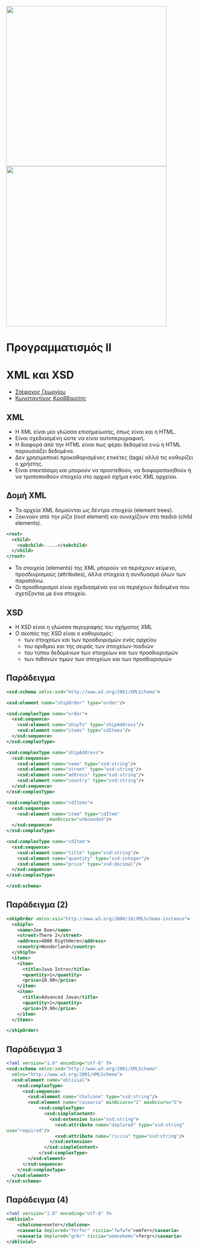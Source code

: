 <img src="media/AUEB_logo.jpg" width="425" /> <img src="media/BA_Lab.png" width="425" />
# Προγραμματισμός ΙΙ
# XML και XSD

* [Στέφανος Γεωργίου](https://www.balab.aueb.gr/stefanos-georgiou.html)
* [Κωνσταντίνος Κραββαρίτης](https://www.balab.aueb.gr/konstantinos-kravvaritis.html)


## XML

* Η XML είναι μία γλώσσα επισημείωσης, όπως είναι και η HTML.
* Είναι σχεδιασμένη ώστε να είναι αυτοπεριγραφική.
* Η διαφορά από την HTML είναι πως φέρει δεδομένα ενώ η HTML παρουσιάζει δεδομένα.
* Δεν χρησιμοποιεί προκαθορισμένες ετικέτες (tags) αλλά τις καθορίζει ο χρήστης.
* Είναι επεκτάσιμη και μπορούν να προστεθούν, να διαφοροποιηθούν ή να τροποποιθούν στοιχεία στο αρχικό σχήμα ενός XML αρχείου.


## Δομή XML

* Τα αρχεία XML δομούνται ως δέντρα στοιχεία (element trees).
* Ξεκινούν από την ρίζα (root element) και συνεχίζουν στα παιδιά (child elements).

```xml
<root>
  <child>
    <subchild>.....</subchild>
  </child>
</root>
```

* Τα στοιχεία (elements) της XML μπορούν να περιέχουν κείμενο, προσδιορισμούς (attributes), άλλα στοιχεία ή συνδυασμό όλων των παραπάνω.
* Οι προσδιορισμοί είναι σχεδιασμένοι για να περιέχουν δεδομένα που σχετίζονται με ένα στοιχείο.


## XSD

* Η XSD είναι η γλώσσα περιγραφής του σχήματος XML
* Ο σκοπός της XSD είναι ο καθορισμός:
	* των στοιχείων και των προσδιορισμών ενός αρχείου
	* του αριθμού και της σειράς των στοιχείων-παιδιών
	* του τύπου δεδομένων των στοιχείων και των προσδιορισμών
	* των πιθανών τιμών των στοιχείων και των προσδιορισμών


## Παράδειγμα

```xml
<xsd:schema xmlns:xsd="http://www.w3.org/2001/XMLSchema">

<xsd:element name="shipOrder" type="order"/>

<xsd:complexType name="order">
  <xsd:sequence>
    <xsd:element name="shipTo" type="shipAddress"/>
    <xsd:element name="items" type="cdItems"/>
  </xsd:sequence>
</xsd:complexType>

<xsd:complexType name="shipAddress">
  <xsd:sequence>
    <xsd:element name="name" type="xsd:string"/>
    <xsd:element name="street" type="xsd:string"/>
    <xsd:element name="address" type="xsd:string"/>
    <xsd:element name="country" type="xsd:string"/>
  </xsd:sequence>
</xsd:complexType>

<xsd:complexType name="cdItems">
  <xsd:sequence>
    <xsd:element name="item" type="cdItem"
                maxOccurs="unbounded"/>
  </xsd:sequence>
</xsd:complexType>

<xsd:complexType name="cdItem">
  <xsd:sequence>
    <xsd:element name="title" type="xsd:string"/>
    <xsd:element name="quantity" type="xsd:integer"/>
    <xsd:element name="price" type="xsd:decimal"/>
  </xsd:sequence>
</xsd:complexType>

</xsd:schema>
```


## Παράδειγμα (2)

```xml
<shipOrder xmlns:xsi="http://www.w3.org/2000/10/XMLSchema-instance">
  <shipTo>
    <name>Joe Doe</name>
    <street>There 2</street>
    <address>4000 RigthHere</address>
    <country>Wonderland</country>
  </shipTo>
  <items>
    <item>
      <title>Java Intro</title>
      <quantity>1</quantity>
      <price>10.90</price>
    </item>
    <item>
      <title>Advanced Java</title>
      <quantity>1</quantity>
      <price>19.90</price>
    </item>
  </items>

</shipOrder>
```


## Παράδειγμα 3

```xml
<?xml version="1.0" encoding="utf-8" ?>
<xsd:schema xmlns:xsd="http://www.w3.org/2001/XMLSchema"
  xmlns="http://www.w3.org/2001/XMLSchema">
  <xsd:element name="oblivial">
    <xsd:complexType>
      <xsd:sequence>
        <xsd:element name="chalcone" type="xsd:string"/>
        <xsd:element name="casearia" minOccurs="2" maxOccurs="5">
            <xsd:complexType>
              <xsd:simpleContent>
                <xsd:extension base="xsd:string">
                  <xsd:attribute name="deplored" type="xsd:string"
use="required"/>
                  <xsd:attribute name="riccia" type="xsd:string"/>
                </xsd:extension>
              </xsd:simpleContent>
            </xsd:complexType>
        </xsd:element>
      </xsd:sequence>
    </xsd:complexType>
  </xsd:element>
</xsd:schema>
```


## Παράδειγμα (4)

```xml
<?xml version="1.0" encoding="utf-8" ?>
<oblivial>
	<chalcone>exeter</chalcone>
	<casearia deplored="ferfer" riccia="fwfwfe">emfer</casearia>
	<casearia deplored="grbr" riccia="oemvokemv">fergr</casearia>
</oblivial>
```

